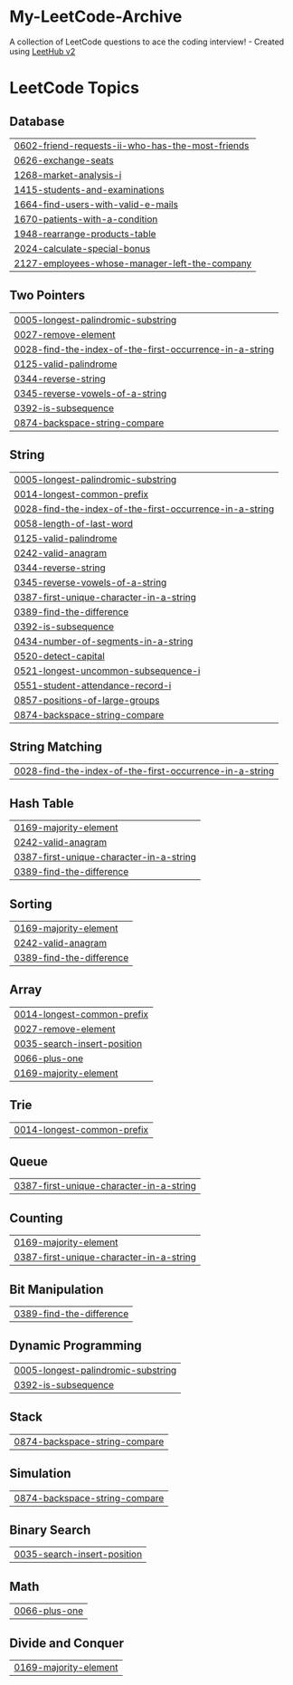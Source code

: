 # My-LeetCode-Archive
A collection of LeetCode questions to ace the coding interview! - Created using [LeetHub v2](https://github.com/arunbhardwaj/LeetHub-2.0)

<!---LeetCode Topics Start-->
# LeetCode Topics
## Database
|  |
| ------- |
| [0602-friend-requests-ii-who-has-the-most-friends](https://github.com/suraj02452/My-LeetCode-Archive/tree/master/0602-friend-requests-ii-who-has-the-most-friends) |
| [0626-exchange-seats](https://github.com/suraj02452/My-LeetCode-Archive/tree/master/0626-exchange-seats) |
| [1268-market-analysis-i](https://github.com/suraj02452/My-LeetCode-Archive/tree/master/1268-market-analysis-i) |
| [1415-students-and-examinations](https://github.com/suraj02452/My-LeetCode-Archive/tree/master/1415-students-and-examinations) |
| [1664-find-users-with-valid-e-mails](https://github.com/suraj02452/My-LeetCode-Archive/tree/master/1664-find-users-with-valid-e-mails) |
| [1670-patients-with-a-condition](https://github.com/suraj02452/My-LeetCode-Archive/tree/master/1670-patients-with-a-condition) |
| [1948-rearrange-products-table](https://github.com/suraj02452/My-LeetCode-Archive/tree/master/1948-rearrange-products-table) |
| [2024-calculate-special-bonus](https://github.com/suraj02452/My-LeetCode-Archive/tree/master/2024-calculate-special-bonus) |
| [2127-employees-whose-manager-left-the-company](https://github.com/suraj02452/My-LeetCode-Archive/tree/master/2127-employees-whose-manager-left-the-company) |
## Two Pointers
|  |
| ------- |
| [0005-longest-palindromic-substring](https://github.com/suraj02452/My-LeetCode-Archive/tree/master/0005-longest-palindromic-substring) |
| [0027-remove-element](https://github.com/suraj02452/My-LeetCode-Archive/tree/master/0027-remove-element) |
| [0028-find-the-index-of-the-first-occurrence-in-a-string](https://github.com/suraj02452/My-LeetCode-Archive/tree/master/0028-find-the-index-of-the-first-occurrence-in-a-string) |
| [0125-valid-palindrome](https://github.com/suraj02452/My-LeetCode-Archive/tree/master/0125-valid-palindrome) |
| [0344-reverse-string](https://github.com/suraj02452/My-LeetCode-Archive/tree/master/0344-reverse-string) |
| [0345-reverse-vowels-of-a-string](https://github.com/suraj02452/My-LeetCode-Archive/tree/master/0345-reverse-vowels-of-a-string) |
| [0392-is-subsequence](https://github.com/suraj02452/My-LeetCode-Archive/tree/master/0392-is-subsequence) |
| [0874-backspace-string-compare](https://github.com/suraj02452/My-LeetCode-Archive/tree/master/0874-backspace-string-compare) |
## String
|  |
| ------- |
| [0005-longest-palindromic-substring](https://github.com/suraj02452/My-LeetCode-Archive/tree/master/0005-longest-palindromic-substring) |
| [0014-longest-common-prefix](https://github.com/suraj02452/My-LeetCode-Archive/tree/master/0014-longest-common-prefix) |
| [0028-find-the-index-of-the-first-occurrence-in-a-string](https://github.com/suraj02452/My-LeetCode-Archive/tree/master/0028-find-the-index-of-the-first-occurrence-in-a-string) |
| [0058-length-of-last-word](https://github.com/suraj02452/My-LeetCode-Archive/tree/master/0058-length-of-last-word) |
| [0125-valid-palindrome](https://github.com/suraj02452/My-LeetCode-Archive/tree/master/0125-valid-palindrome) |
| [0242-valid-anagram](https://github.com/suraj02452/My-LeetCode-Archive/tree/master/0242-valid-anagram) |
| [0344-reverse-string](https://github.com/suraj02452/My-LeetCode-Archive/tree/master/0344-reverse-string) |
| [0345-reverse-vowels-of-a-string](https://github.com/suraj02452/My-LeetCode-Archive/tree/master/0345-reverse-vowels-of-a-string) |
| [0387-first-unique-character-in-a-string](https://github.com/suraj02452/My-LeetCode-Archive/tree/master/0387-first-unique-character-in-a-string) |
| [0389-find-the-difference](https://github.com/suraj02452/My-LeetCode-Archive/tree/master/0389-find-the-difference) |
| [0392-is-subsequence](https://github.com/suraj02452/My-LeetCode-Archive/tree/master/0392-is-subsequence) |
| [0434-number-of-segments-in-a-string](https://github.com/suraj02452/My-LeetCode-Archive/tree/master/0434-number-of-segments-in-a-string) |
| [0520-detect-capital](https://github.com/suraj02452/My-LeetCode-Archive/tree/master/0520-detect-capital) |
| [0521-longest-uncommon-subsequence-i](https://github.com/suraj02452/My-LeetCode-Archive/tree/master/0521-longest-uncommon-subsequence-i) |
| [0551-student-attendance-record-i](https://github.com/suraj02452/My-LeetCode-Archive/tree/master/0551-student-attendance-record-i) |
| [0857-positions-of-large-groups](https://github.com/suraj02452/My-LeetCode-Archive/tree/master/0857-positions-of-large-groups) |
| [0874-backspace-string-compare](https://github.com/suraj02452/My-LeetCode-Archive/tree/master/0874-backspace-string-compare) |
## String Matching
|  |
| ------- |
| [0028-find-the-index-of-the-first-occurrence-in-a-string](https://github.com/suraj02452/My-LeetCode-Archive/tree/master/0028-find-the-index-of-the-first-occurrence-in-a-string) |
## Hash Table
|  |
| ------- |
| [0169-majority-element](https://github.com/suraj02452/My-LeetCode-Archive/tree/master/0169-majority-element) |
| [0242-valid-anagram](https://github.com/suraj02452/My-LeetCode-Archive/tree/master/0242-valid-anagram) |
| [0387-first-unique-character-in-a-string](https://github.com/suraj02452/My-LeetCode-Archive/tree/master/0387-first-unique-character-in-a-string) |
| [0389-find-the-difference](https://github.com/suraj02452/My-LeetCode-Archive/tree/master/0389-find-the-difference) |
## Sorting
|  |
| ------- |
| [0169-majority-element](https://github.com/suraj02452/My-LeetCode-Archive/tree/master/0169-majority-element) |
| [0242-valid-anagram](https://github.com/suraj02452/My-LeetCode-Archive/tree/master/0242-valid-anagram) |
| [0389-find-the-difference](https://github.com/suraj02452/My-LeetCode-Archive/tree/master/0389-find-the-difference) |
## Array
|  |
| ------- |
| [0014-longest-common-prefix](https://github.com/suraj02452/My-LeetCode-Archive/tree/master/0014-longest-common-prefix) |
| [0027-remove-element](https://github.com/suraj02452/My-LeetCode-Archive/tree/master/0027-remove-element) |
| [0035-search-insert-position](https://github.com/suraj02452/My-LeetCode-Archive/tree/master/0035-search-insert-position) |
| [0066-plus-one](https://github.com/suraj02452/My-LeetCode-Archive/tree/master/0066-plus-one) |
| [0169-majority-element](https://github.com/suraj02452/My-LeetCode-Archive/tree/master/0169-majority-element) |
## Trie
|  |
| ------- |
| [0014-longest-common-prefix](https://github.com/suraj02452/My-LeetCode-Archive/tree/master/0014-longest-common-prefix) |
## Queue
|  |
| ------- |
| [0387-first-unique-character-in-a-string](https://github.com/suraj02452/My-LeetCode-Archive/tree/master/0387-first-unique-character-in-a-string) |
## Counting
|  |
| ------- |
| [0169-majority-element](https://github.com/suraj02452/My-LeetCode-Archive/tree/master/0169-majority-element) |
| [0387-first-unique-character-in-a-string](https://github.com/suraj02452/My-LeetCode-Archive/tree/master/0387-first-unique-character-in-a-string) |
## Bit Manipulation
|  |
| ------- |
| [0389-find-the-difference](https://github.com/suraj02452/My-LeetCode-Archive/tree/master/0389-find-the-difference) |
## Dynamic Programming
|  |
| ------- |
| [0005-longest-palindromic-substring](https://github.com/suraj02452/My-LeetCode-Archive/tree/master/0005-longest-palindromic-substring) |
| [0392-is-subsequence](https://github.com/suraj02452/My-LeetCode-Archive/tree/master/0392-is-subsequence) |
## Stack
|  |
| ------- |
| [0874-backspace-string-compare](https://github.com/suraj02452/My-LeetCode-Archive/tree/master/0874-backspace-string-compare) |
## Simulation
|  |
| ------- |
| [0874-backspace-string-compare](https://github.com/suraj02452/My-LeetCode-Archive/tree/master/0874-backspace-string-compare) |
## Binary Search
|  |
| ------- |
| [0035-search-insert-position](https://github.com/suraj02452/My-LeetCode-Archive/tree/master/0035-search-insert-position) |
## Math
|  |
| ------- |
| [0066-plus-one](https://github.com/suraj02452/My-LeetCode-Archive/tree/master/0066-plus-one) |
## Divide and Conquer
|  |
| ------- |
| [0169-majority-element](https://github.com/suraj02452/My-LeetCode-Archive/tree/master/0169-majority-element) |
<!---LeetCode Topics End-->